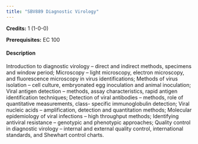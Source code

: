 ```yaml
---
title: "SBV889 Diagnostic Virology"
---
```

**Credits:** 1 (1-0-0)

**Prerequisites:** EC 100

#### Description
Introduction to diagnostic virology – direct and indirect methods, specimens and window period; Microscopy – light microscopy, electron microscopy, and fluorescence microscopy in virus identifications; Methods of virus isolation – cell culture, embryonated egg inoculation and animal inoculation; Viral antigen detection – methods, assay characteristics, rapid antigen identification techniques; Detection of viral antibodies – methods, role of quantitative measurements, class- specific immunoglobulin detection; Viral nucleic acids – amplification, detection and quantitation methods; Molecular epidemiology of viral infections – high throughput methods; Identifying antiviral resistance – genotypic and phenotypic approaches; Quality control in diagnostic virology – internal and external quality control, international standards, and Shewhart control charts.